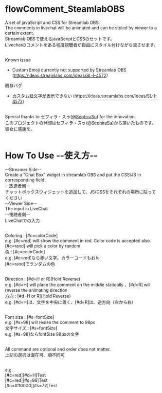 # flowComment_SteamlabOBS

A set of javaScript and CSS for Streamlab OBS.<br/>
The comments in livechat will be animated and can be styled by viewer to a certain extent.<br/>
Streamlab OBSで使えるjavaScriptとCSSのセットです。<br/>
Livechatのコメントをある程度視聴者が自由にスタイル付けながら流させます。<br/><br/>

Known issue<br/>
- Custom Emoji currently not supported by Streamlab OBS　(https://ideas.streamlabs.com/ideas/SL-I-4572)<br/>


既存バグ<br/>
- カスタム絵文字が表示できない (https://ideas.streamlabs.com/ideas/SL-I-4572)<br/><br/>

Special thanks to セフィラ・スゥ(<a href="https://twitter.com/SephiraSu">@SephiraSu</a>) for the innovation.<br/>
このプロジェクトの発想はセフィラ・スゥ(<a href="https://twitter.com/SephiraSu">@SephiraSu</a>)から頂いたものです。彼女に感謝を。<br/><br/>



# How To Use --使え方--
--Streamer Side--<br/>
Create a "Chat Box" widget in streamlab OBS and put the CSS/JS in corresponding field.<br/>
--放送者側--<br/>
チャットボックスウィジェットを追加して、JS/CSSをそれぞれの場所に貼ってください<br/>
--Viewer Side--<br/>
The input in LiveChat<br/>
--視聴者側--<br/>
LiveChatでの入力<br/><br/>

Coloring : [#c=colorCode]<br/>
e.g. [#c=red] will show the comment in red. Color code is accepted also.<br/>
[#c=rand] will pick a color by random.<br/>
色 : [#c=colorCode]<br/>
e.g. [#c=red]なら赤い文字。カラーコードもおｋ<br/>
[#c=rand]でランダムの色<br/><br/>

Direction : [#d=H or R](Hold Reverse)<br/>
e.g. [#d=H] will place the comment on the middie statically 、[#d=R] will reverse the animating direction<br/>
方向 : [#d=H or R](Hold Reverse)<br/>
e.g. [#d=H]は、文字を中央に置く、[#d=R]は、逆方向（左から右）<br/><br/>

Font size : [#s=fontSize]<br/>
e.g. [#s=98] will resize the comment to 98px<br/>
文字サイズ : [#s=fontSize]<br/>
e.g. [#s=98]ならfontSize 98pxの文字<br/><br/>

All command are optional and order does not matter.<br/>
上記の選択は混在可、順不同可<br/><br/>

e.g.<br/>
[#c=red][#d=H]Test<br/>
[#c=red][#s=98]Test<br/>
[#c=#ff0000][#s=72]Test<br/><br/>









